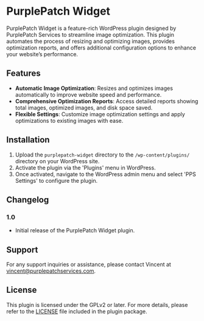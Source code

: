 # PurplePatch Widget


PurplePatch Widget is a feature-rich WordPress plugin designed by PurplePatch Services to streamline image optimization. This plugin automates the process of resizing and optimizing images, provides  optimization reports, and offers additional configuration options to enhance your website’s performance.

## Features

- **Automatic Image Optimization**: Resizes and optimizes images automatically to improve website speed and performance.
- **Comprehensive Optimization Reports**: Access detailed reports showing total images, optimized images, and disk space saved.
- **Flexible Settings**: Customize image optimization settings and apply optimizations to existing images with ease.

## Installation

1. Upload the `purplepatch-widget` directory to the `/wp-content/plugins/` directory on your WordPress site.
2. Activate the plugin via the 'Plugins' menu in WordPress.
3. Once activated, navigate to the WordPress admin menu and select 'PPS Settings' to configure the plugin.

## Changelog

### 1.0

- Initial release of the PurplePatch Widget plugin.

## Support

For any support inquiries or assistance, please contact Vincent at [vincent@purplepatchservices.com](mailto:vincent@purplepatchservices.com).

## License

This plugin is licensed under the GPLv2 or later. For more details, please refer to the [LICENSE](LICENSE) file included in the plugin package.
